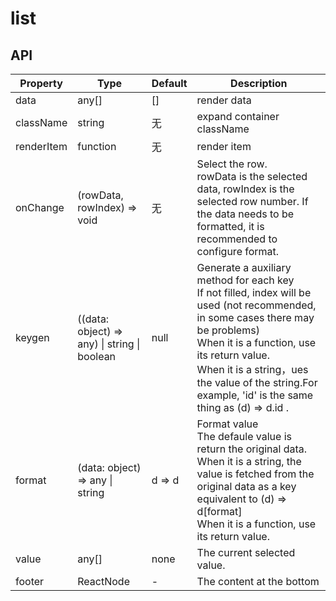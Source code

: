 # list

<example />

## API

| Property | Type | Default | Description |
| --- | --- | --- | --- |
| data | any[] | [] | render data |
| className | string | 无 | expand container className |
| renderItem | function | 无 | render item |
| onChange | (rowData, rowIndex) => void | 无 | Select the row. <br />rowData is the selected data, rowIndex is the selected row number. If the data needs to be formatted, it is recommended to configure format. |
| keygen | ((data: object) => any) \| string \| boolean | null | Generate a auxiliary method for each key<br />If not filled, index will be used (not recommended, in some cases there may be problems)<br />When it is a function, use its return value. <br />When it is a string，ues the value of the string.For example, 'id' is the same thing as (d) => d.id . |
| format | (data: object) => any \| string | d => d | Format value<br />The defaule value is return the original data.<br />When it is a string, the value is fetched from the original data as a key equivalent to (d) => d\[format]<br />When it is a function, use its return value. |
| value | any[] | none | The current selected value. |
| footer | ReactNode | - | The content at the bottom |